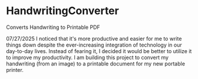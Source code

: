 # HandwritingConverter
Converts Handwriting to Printable PDF

07/27/2025
I noticed that it's more productive and easier for me to write things down despite the ever-increasing integration of technology in our day-to-day lives. Instead of fearing it, I decided it would be better to utilize it to improve my productivity. 
I am building this project to convert my handwriting (from an image) to a printable document for my new portable printer. 
